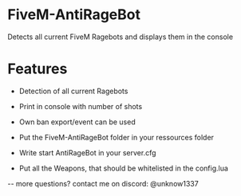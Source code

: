 # FiveM-AntiRageBot
Detects all current FiveM Ragebots and displays them in the console

# Features

- Detection of all current Ragebots
- Print in console with number of shots
- Own ban export/event can be used

- Put the FiveM-AntiRageBot folder in your ressources folder
- Write start AntiRageBot in your server.cfg
- Put all the Weapons, that should be whitelisted in the config.lua


-- more questions? contact me on discord: @unknow1337
